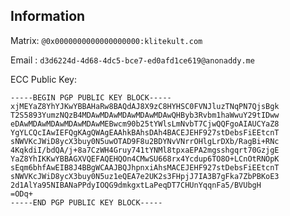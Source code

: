 ## Information

Matrix:  ``@0x0000000000000000000:klitekult.com``

Email : ``d3d6224d-4d68-4dc5-bce7-ed0afd1ce619@anonaddy.me``

ECC Public Key:

```
-----BEGIN PGP PUBLIC KEY BLOCK-----
xjMEYaZ8YhYJKwYBBAHaRw8BAQdAJ8X9zC8HYHSC0FVNJluzTNqPN7QjsBgk
T2S5893YumzNQzB4MDAwMDAwMDAwMDAwMDAwQHByb3Rvbm1haWwuY29tIDww
eDAwMDAwMDAwMDAwMDAwMEBwcm90b25tYWlsLmNvbT7CjwQQFgoAIAUCYaZ8
YgYLCQcIAwIEFQgKAgQWAgEAAhkBAhsDAh4BACEJEHF927stDebsFiEEtcnT
sNWVKcJWiD8ycX3buy0N5uwOTAD9F8u2BDYNvVNrrOHlgLrDXb/RagBi+RNc
4KqkdiI/bdQA/j+8a7CzWH4Gruy741tYNMl8tpxaEPA2mgsshgqrt70GzjgE
YaZ8YhIKKwYBBAGXVQEFAQEHQOn4CMwSU668rx4Ycdup6TO8O+LCnOtRNOpK
sEqm6bhfAwEIB8J4BBgWCAAJBQJhpnxiAhsMACEJEHF927stDebsFiEEtcnT
sNWVKcJWiD8ycX3buy0N5uz1eQEA7e2UK2s3FHpjJ7IA3B7gFka7ZbPBKoE3
2d1AlYa95NIBANaPPdyIOQG9dmkgxtLaPeqDT7CHUnYqqnFa5/BVUbgH
=ODq+
-----END PGP PUBLIC KEY BLOCK-----
```
